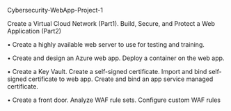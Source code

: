 Cybersecurity-WebApp-Project-1

Create a Virtual Cloud Network (Part1). Build, Secure, and Protect a Web Application (Part2)

•	Create a highly available web server to use for testing and training.

•	Create and design an Azure web app. Deploy a container on the web app. 

•	Create a Key Vault. Create a self-signed certificate. Import and bind self-signed certificate to web app. Create and bind an app service managed certificate.

•	Create a front door. Analyze WAF rule sets. Configure custom WAF rules
